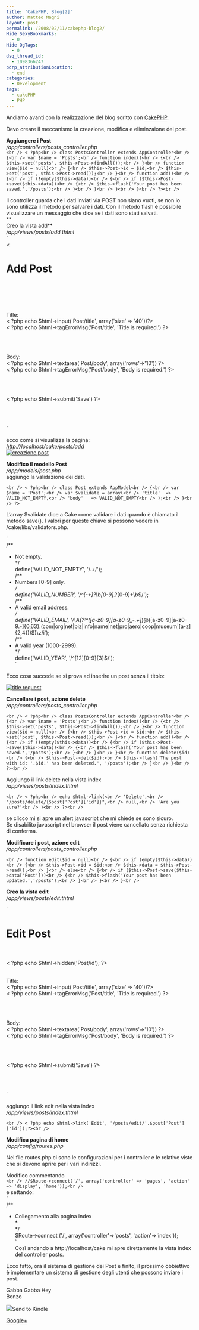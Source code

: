 ```yaml
---
title: 'CakePHP, Blog[2]'
author: Matteo Magni
layout: post
permalink: /2008/02/11/cakephp-blog2/
Hide SexyBookmarks:
  - 0
Hide OgTags:
  - 0
dsq_thread_id:
  - 1098366247
pdrp_attributionLocation:
  - end
categories:
  - Development
tags:
  - cakePHP
  - PHP
---
```

Andiamo avanti con la realizzazione del blog scritto con <a href="http://cakephp.org" class="Tips3" title="CakePHP framework web">CakePHP</a>.

Devo creare il meccanismo la creazione, modifica e eliminzaione dei post.

**Aggiungere i Post**  
*/app/controllers/posts_controller.php*  
`<br />
< ?php<br />
class PostsController extends AppController<br />
{<br />
    var $name = 'Posts';<br />
    function index()<br />
    {<br />
        $this->set('posts', $this->Post->findAll());<br />
    }<br />
	function view($id = null)<br />
    {<br />
        $this->Post->id = $id;<br />
        $this->set('post', $this->Post->read());<br />
    }<br />
	function add()<br />
    {<br />
        if (!empty($this->data))<br />
        {<br />
            if ($this->Post->save($this->data))<br />
            {<br />
                $this->flash('Your post has been saved.','/posts');<br />
            }<br />
        }<br />
    }<br />
}<br />
?><br />
`

Il controller guarda che i dati inviati via POST non siano vuoti, se non lo sono utilizza il metodo per salvare i dati. Con il metodo flash è possibile visualizzare un messaggio che dice se i dati sono stati salvati.  
**  
Creo la vista add**  
*/app/views/posts/add.thtml*  
`<br />
< <h1>Add Post</h1><br />
<form method="post" action="<?php echo $html->url('/posts/add')?>"><br />
    <p><br />
        Title:<br />
        < ?php echo $html->input('Post/title', array('size' => '40'))?><br />
        < ?php echo $html->tagErrorMsg('Post/title', 'Title is required.') ?><br />
    </p><br />
    <p><br />
        Body:<br />
        < ?php echo $html->textarea('Post/body', array('rows'=>'10')) ?><br />
        < ?php echo $html->tagErrorMsg('Post/body', 'Body is required.') ?><br />
    </p><br />
    <p><br />
        < ?php echo $html->submit('Save') ?><br />
    </p><br />
</form><br />
`

ecco come si visualizza la pagina:  
*http://localhost/cake/posts/add*  
<a href='http://magni.me/wp-content/uploads/2008/02/003_add_post.png' title='creazione post' rel='lightbox'><img src='http://magni.me/wp-content/uploads/2008/02/003_add_post.thumbnail.png' alt='creazione post' /></a>

**Modifico il modello Post**  
*/app/models/post.php*  
aggiungo la validazione dei dati.

`<br />
< ?php<br />
class Post extends AppModel<br />
{<br />
    var $name = 'Post';<br />
    var $validate = array(<br />
        'title'  => VALID_NOT_EMPTY,<br />
        'body'   => VALID_NOT_EMPTY<br />
    );<br />
}<br />
?>`

L&#8217;array $validate dice a Cake come validare i dati quando è chiamato il metodo save(). I valori per queste chiave si possono vedere in /cake/libs/validators.php.

`<br />
/**<br />
 * Not empty.<br />
 */<br />
	define('VALID_NOT_EMPTY', '/.+/');<br />
/**<br />
 * Numbers [0-9] only.<br />
 */<br />
	define('VALID_NUMBER', '/^[-+]?\b[0-9]*\.?[0-9]+\b$/');<br />
/**<br />
 * A valid email address.<br />
 */<br />
	define('VALID_EMAIL', '/\A(?:^([a-z0-9][a-z0-9_\-\.\+]*)@([a-z0-9][a-z0-9\.\-]{0,63}\.(com|org|net|biz|info|name|net|pro|aero|coop|museum|[a-z]{2,4}))$)\z/i');<br />
/**<br />
 * A valid year (1000-2999).<br />
 */<br />
	define('VALID_YEAR', '/^[12][0-9]{3}$/');<br />
`

Ecco cosa succede se si prova ad inserire un post senza il titolo:

<a href='http://magni.me/wp-content/uploads/2008/02/004_cake_title_request.png' title='title request' rel='lightbox'><img src='http://magni.me/wp-content/uploads/2008/02/004_cake_title_request.thumbnail.png' alt='title request' /></a>

**Cancellare i post, azione delete**  
*/app/controllers/posts_controller.php*

`<br />
< ?php<br />
class PostsController extends AppController<br />
{<br />
    var $name = 'Posts';<br />
    function index()<br />
    {<br />
        $this->set('posts', $this->Post->findAll());<br />
    }<br />
	function view($id = null)<br />
    {<br />
        $this->Post->id = $id;<br />
        $this->set('post', $this->Post->read());<br />
    }<br />
	function add()<br />
    {<br />
        if (!empty($this->data))<br />
        {<br />
            if ($this->Post->save($this->data))<br />
            {<br />
                $this->flash('Your post has been saved.','/posts');<br />
            }<br />
        }<br />
    }<br />
	function delete($id)<br />
	{<br />
		$this->Post->del($id);<br />
		$this->flash('The post with id: '.$id.' has been deleted.', '/posts');<br />
	}<br />
}<br />
?><br />
`

Aggiungo il link delete nella vista index  
*/app/views/posts/index.thtml*

`<br />
< ?php<br />
echo $html->link(<br />
                'Delete',<br />
                "/posts/delete/{$post['Post']['id']}",<br />
                null,<br />
                'Are you sure?'<br />
            )<br />
?><br />
`

se clicco mi si apre un alert javascript che mi chiede se sono sicuro.  
Se disabilito javascript nel browser il post viene cancellato senza richiesta di conferma.

**Modificare i post, azione edit**  
*/app/controllers/posts_controller.php*

`<br />
	function edit($id = null)<br />
	{<br />
		if (empty($this->data))<br />
		{<br />
			$this->Post->id = $id;<br />
			$this->data = $this->Post->read();<br />
		}<br />
		else<br />
		{<br />
			if ($this->Post->save($this->data['Post']))<br />
			{<br />
				$this->flash('Your post has been updated.','/posts');<br />
			}<br />
		}<br />
	}<br />
`

**Creo la vista edit**  
*/app/views/posts/edit.thtml*

`<br />
<h1>Edit Post</h1><br />
<form method="post" action="< ?php echo $html->url('/posts/edit')?>"><br />
    < ?php echo $html->hidden('Post/id'); ?><br />
    <p><br />
        Title:<br />
        < ?php echo $html->input('Post/title', array('size' => '40'))?><br />
        < ?php echo $html->tagErrorMsg('Post/title', 'Title is required.') ?><br />
    </p><br />
    <p><br />
        Body:<br />
        < ?php echo $html->textarea('Post/body', array('rows'=>'10')) ?><br />
        < ?php echo $html->tagErrorMsg('Post/body', 'Body is required.') ?><br />
    </p><br />
    <p><br />
        < ?php echo $html->submit('Save') ?><br />
    </p><br />
</form><br />
`

aggiungo il link edit nella vista index  
*/app/views/posts/index.thtml*

`<br />
 < ?php echo $html->link('Edit', '/posts/edit/'.$post['Post']['id']);?><br />
`

**Modifica pagina di home**  
*/app/config/routes.php*

Nel file routes.php ci sono le configurazioni per i controller e le relative viste che si devono aprire per i vari indirizzi.

Modifico commentando  
`<br />
	//$Route->connect('/', array('controller' => 'pages', 'action' => 'display', 'home'));<br />
`  
e settando:  
`<br />
/**<br />
* Collegamento alla pagina index<br />
*<br />
*/<br />
	$Route->connect ('/', array('controller'=>'posts', 'action'=>'index'));<br />
`  
Così andando a http://localhost/cake mi apre direttamente la vista index del controller posts.

Ecco fatto, ora il sistema di gestione dei Post è finito, il prossimo obbiettivo è implementare un sistema di gestione degli utenti che possono inviare i post.

Gabba Gabba Hey  
Bonzo

<div class='kindleWidget kindleLight' >
  <img src="http://magni.me/wp-content/plugins/send-to-kindle/media/white-15.png" /><span>Send to Kindle</span>
</div>

<a rel="author" href="https://plus.google.com/111433366670841346629?rel=author"  >Google+</a>